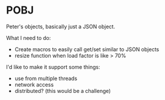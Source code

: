 # POBJ

Peter's objects, basically just a JSON object.

What I need to do:
* Create macros to easily call get/set similar to JSON objects
* resize function when load factor is like > 70%

I'd like to make it support some things:
* use from multiple threads
* network access
* distributed? (this would be a challenge)
